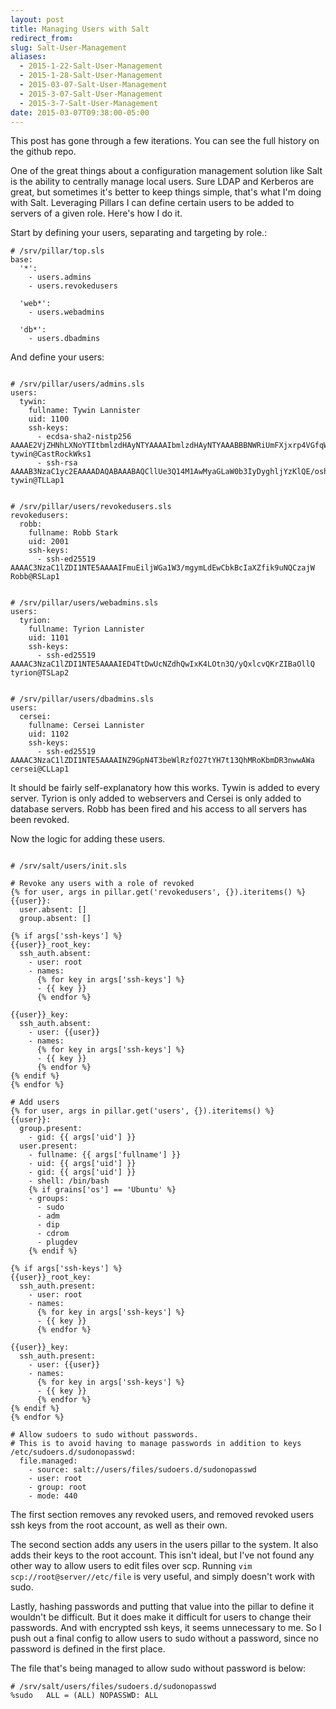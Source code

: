 ```yaml
---
layout: post
title: Managing Users with Salt
redirect_from:
slug: Salt-User-Management
aliases:
  - 2015-1-22-Salt-User-Management
  - 2015-1-28-Salt-User-Management
  - 2015-03-07-Salt-User-Management
  - 2015-3-07-Salt-User-Management
  - 2015-3-7-Salt-User-Management
date: 2015-03-07T09:38:00-05:00
---
```


This post has gone through a few iterations. You can see the full history on the github repo.

One of the great things about a configuration management solution like Salt is the ability to centrally manage local users. Sure LDAP and Kerberos are great, but sometimes it's better to keep things simple, that's what I'm doing with Salt. Leveraging Pillars I can define certain users to be added to servers of a given role. Here's how I do it.

Start by defining your users, separating and targeting by role.:

```sls 
# /srv/pillar/top.sls
base:
  '*':
    - users.admins
    - users.revokedusers

  'web*':
    - users.webadmins

  'db*':
    - users.dbadmins
```

And define your users:

```sls

# /srv/pillar/users/admins.sls
users:
  tywin:
    fullname: Tywin Lannister
    uid: 1100
    ssh-keys:
      - ecdsa-sha2-nistp256 AAAAE2VjZHNhLXNoYTItbmlzdHAyNTYAAAAIbmlzdHAyNTYAAABBBNWRiUmFXjxrp4VGfqWISvsEdxPJi2ES3gi6U/ZoVR3UpMUNGYm/VUTNjiXPX6XU5KjaSdGgeqDQdcwfAxl7q4A= tywin@CastRockWks1
      - ssh-rsa AAAAB3NzaC1yc2EAAAADAQABAAABAQCllUe3Q14M1AwMyaGLaW0b3IyDyghljYzKlQE/osh0hjUCxqcjFW26DekBSF/RErYeJwlRPrGxWZAYLYW9ZMLolYJGAon1jBgNUAaSbj45m+sf8gFDWqpL6E0Vxzr4/o2A7NpqBsdwy95Xov0MGQq7wyJ7bEQ4b/TFo7Peb6oWoHGdDMbXym/T0UFiEH30w6XBIN34tRsV9DGmG3BpshI7ho5pNo1dO8xDD0Acr6blpOQKap02ihJKYBAdFDGfK4P3PUrhArEJvD8QU7Q7Fwl1Yej6Y54IMndTVf8i5CZNmUKh87Xawo4NRMaVPePoMInEYTiEkOYrILGkWRCT2GWb tywin@TLLap1

```

```sls

# /srv/pillar/users/revokedusers.sls
revokedusers:
  robb:
    fullname: Robb Stark
    uid: 2001
    ssh-keys:
      - ssh-ed25519 AAAAC3NzaC1lZDI1NTE5AAAAIFmuEiljWGa1W3/mgymLdEwCbkBcIaXZfik9uNQCzajW Robb@RSLap1

```

```sls

# /srv/pillar/users/webadmins.sls
users:
  tyrion:
    fullname: Tyrion Lannister
    uid: 1101
    ssh-keys:
      - ssh-ed25519 AAAAC3NzaC1lZDI1NTE5AAAAIED4TtDwUcNZdhQwIxK4LOtn3Q/yQxlcvQKrZIBaOllQ tyrion@TSLap2

```

```sls

# /srv/pillar/users/dbadmins.sls
users:
  cersei:
    fullname: Cersei Lannister
    uid: 1102
    ssh-keys:
      - ssh-ed25519 AAAAC3NzaC1lZDI1NTE5AAAAINZ9GpN4T3beWlRzfO27tYH7t13QhMRoKbmDR3nwwAWa cersei@CLLap1

```

It should be fairly self-explanatory how this works. Tywin is added to every server. Tyrion is only added to webservers and Cersei is only added to database servers. Robb has been fired and his access to all servers has been revoked.

Now the logic for adding these users.

```sls

# /srv/salt/users/init.sls

# Revoke any users with a role of revoked
{% for user, args in pillar.get('revokedusers', {}).iteritems() %}
{{user}}:
  user.absent: []
  group.absent: []

{% if args['ssh-keys'] %}
{{user}}_root_key:
  ssh_auth.absent:
    - user: root
    - names:
      {% for key in args['ssh-keys'] %}
      - {{ key }}
      {% endfor %}

{{user}}_key:
  ssh_auth.absent:
    - user: {{user}}
    - names:
      {% for key in args['ssh-keys'] %}
      - {{ key }}
      {% endfor %}
{% endif %}
{% endfor %}

# Add users
{% for user, args in pillar.get('users', {}).iteritems() %}
{{user}}:
  group.present:
    - gid: {{ args['uid'] }}
  user.present:
    - fullname: {{ args['fullname'] }}
    - uid: {{ args['uid'] }}
    - gid: {{ args['uid'] }}
    - shell: /bin/bash
    {% if grains['os'] == 'Ubuntu' %}
    - groups:
      - sudo
      - adm
      - dip
      - cdrom
      - plugdev
    {% endif %}

{% if args['ssh-keys'] %}
{{user}}_root_key:
  ssh_auth.present:
    - user: root
    - names:
      {% for key in args['ssh-keys'] %}
      - {{ key }}
      {% endfor %}

{{user}}_key:
  ssh_auth.present:
    - user: {{user}}
    - names:
      {% for key in args['ssh-keys'] %}
      - {{ key }}
      {% endfor %}
{% endif %}
{% endfor %}

# Allow sudoers to sudo without passwords.
# This is to avoid having to manage passwords in addition to keys
/etc/sudoers.d/sudonopasswd:
  file.managed:
    - source: salt://users/files/sudoers.d/sudonopasswd
    - user: root
    - group: root
    - mode: 440

```

The first section removes any revoked users, and removed revoked users ssh keys from the root account, as well as their own.

The second section adds any users in the users pillar to the system. It also adds their keys to the root account. This isn't ideal, but I've not found any other way to allow users to edit files over scp. Running `vim scp://root@server//etc/file` is very useful, and simply doesn't work with sudo.

Lastly, hashing passwords and putting that value into the pillar to define it wouldn't be difficult. But it does make it difficult for users to change their passwords. And with encrypted ssh keys, it seems unnecessary to me. So I push out a final config to allow users to sudo without a password, since no password is defined in the first place.

The file that's being managed to allow sudo without password is below:

```
# /srv/salt/users/files/sudoers.d/sudonopasswd
%sudo	ALL = (ALL) NOPASSWD: ALL
```
